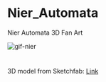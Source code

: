 # Nier_Automata
 Nier Automata 3D Fan Art
 
![gif-nier](https://user-images.githubusercontent.com/26629624/192145777-a1880991-ff54-47bd-86be-a44d3990038a.gif)

#
3D model from Sketchfab: [Link](https://sketchfab.com/3d-models/2b-nier-automata-d3e553bc325f4e0bb211f37a16f5ee12)
